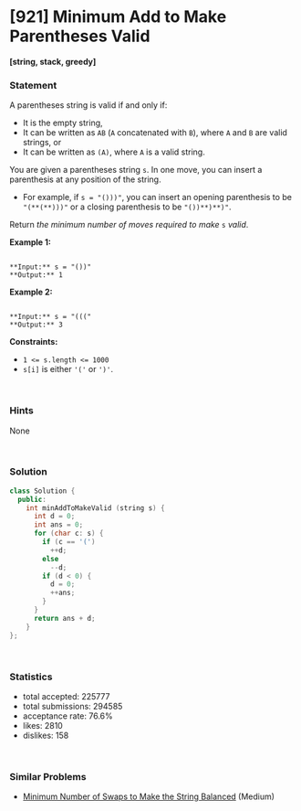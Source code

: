 # [921] Minimum Add to Make Parentheses Valid

**[string, stack, greedy]**

### Statement

A parentheses string is valid if and only if:

* It is the empty string,
* It can be written as `AB` (`A` concatenated with `B`), where `A` and `B` are valid strings, or
* It can be written as `(A)`, where `A` is a valid string.



You are given a parentheses string `s`. In one move, you can insert a parenthesis at any position of the string.

* For example, if `s = "()))"`, you can insert an opening parenthesis to be `"(**(**)))"` or a closing parenthesis to be `"())**)**)"`.



Return *the minimum number of moves required to make* `s` *valid*.


**Example 1:**

```

**Input:** s = "())"
**Output:** 1

```

**Example 2:**

```

**Input:** s = "((("
**Output:** 3

```

**Constraints:**
* `1 <= s.length <= 1000`
* `s[i]` is either `'('` or `')'`.


<br>

### Hints

None

<br>

### Solution

```cpp
class Solution {
  public:
    int minAddToMakeValid (string s) {
      int d = 0;
      int ans = 0;
      for (char c: s) {
        if (c == '(')
          ++d;
        else
          --d;
        if (d < 0) {
          d = 0;
          ++ans;
        }
      }
      return ans + d;
    }
};
```

<br>

### Statistics

- total accepted: 225777
- total submissions: 294585
- acceptance rate: 76.6%
- likes: 2810
- dislikes: 158

<br>

### Similar Problems

- [Minimum Number of Swaps to Make the String Balanced](https://leetcode.com/problems/minimum-number-of-swaps-to-make-the-string-balanced) (Medium)
